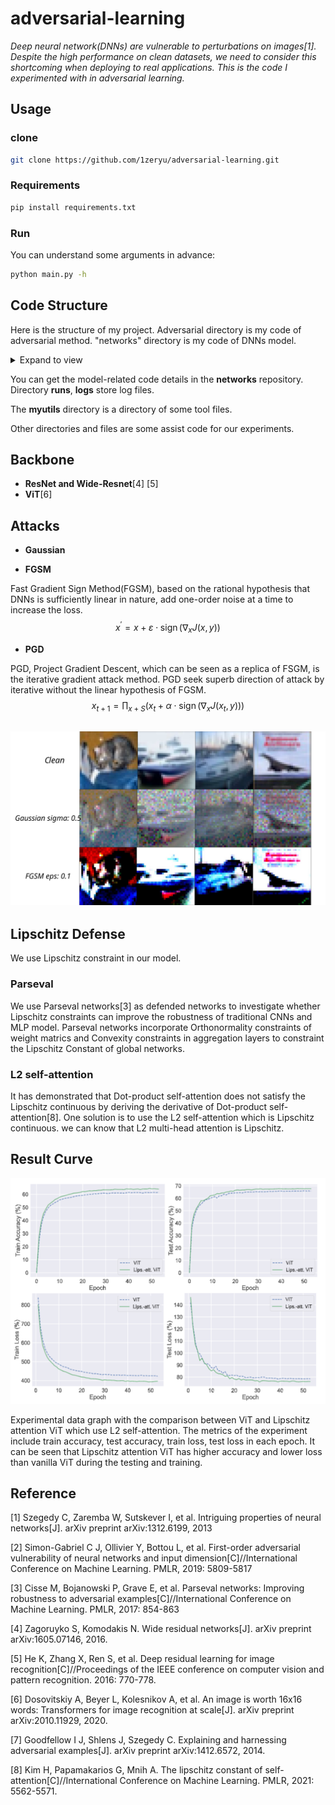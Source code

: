 # adversarial-learning

*Deep neural network(DNNs) are vulnerable to perturbations on images[1]. Despite the high performance on clean datasets, we need to consider this shortcoming when deploying to real applications. This is the code I experimented with in adversarial learning.*

## Usage

### clone

```bash
git clone https://github.com/1zeryu/adversarial-learning.git
```

### Requirements

```bash
pip install requirements.txt
```

### Run

You can understand some arguments in advance:

```bash
python main.py -h
```

## Code Structure

Here is the structure of my project. Adversarial directory is my code of adversarial method. "networks" directory is my code of DNNs model. 
<details>
<summary>Expand to view</summary>
<pre><code>
adversarial-learning
├─adversarial 
├─checkpoints
├─csv
├─Dataset
├─example
├─logs
├─myutils
├─networks
├─runs
│  .gitignore
│  calclate.py
│  demo.ipynb
│  export.py
│  LICENSE
│  main.py
│  main.sh
│  README.md
│  requirements.txt
</code></pre>
</details>

You can get the model-related code details in the **networks** repository. Directory **runs**, **logs** store log files. 

The **myutils** directory is a directory of some tool files.  

Other directories and files are some assist code for our experiments.

## Backbone

* **ResNet and Wide-Resnet**[4] [5]
* **ViT**[6]

## Attacks

* **Gaussian** 

* **FGSM**

Fast Gradient Sign Method(FGSM), based on the rational hypothesis that DNNs is sufficiently linear in nature, add one-order noise at a time to increase the loss. 
$$
x^{\prime}=x+\varepsilon \cdot \operatorname{sign}(\nabla_x J(x, y))
$$


* **PGD**

 PGD, Project Gradient Descent, which can be seen as a replica of FSGM, is the iterative gradient attack method. PGD seek superb direction of attack by iterative without the linear hypothesis of FGSM.
$$
x_{t + 1}=\prod_{x + S}\left(x_t+\alpha \cdot \operatorname{sign}(\nabla_x J\left(x_t, y\right)\right))
$$


## ![adversarial example](img/insert.svg)

## Lipschitz Defense

We use Lipschitz constraint in our model. 

### Parseval

We use Parseval networks[3] as defended networks to investigate whether Lipschitz constraints can improve the robustness of traditional CNNs and MLP model. Parseval networks incorporate Orthonormality constraints of weight matrics and Convexity constraints in aggregation layers to constraint the Lipschitz Constant of global networks. 

### L2 self-attention

It has demonstrated that Dot-product self-attention does not satisfy the Lipschitz continuous by deriving the derivative of Dot-product self-attention[8].  One solution is to use the L2 self-attention which is Lipschitz continuous. we can know that L2 multi-head attention is Lipschitz. 

## Result Curve

![1663160660029](img/1663160660029.png)

Experimental data graph with the comparison between ViT and Lipschitz attention ViT which use L2 self-attention. The metrics of the experiment include train accuracy, test accuracy, train loss, test loss in each epoch. It can be seen that Lipschitz attention ViT has higher accuracy and lower loss than vanilla ViT during the testing and training.

## Reference

[1] Szegedy C, Zaremba W, Sutskever I, et al. Intriguing properties of neural networks[J]. arXiv preprint arXiv:1312.6199, 2013

[2] Simon-Gabriel C J, Ollivier Y, Bottou L, et al. First-order adversarial vulnerability of neural networks and input dimension[C]//International Conference on Machine Learning. PMLR, 2019: 5809-5817

[3] Cisse M, Bojanowski P, Grave E, et al. Parseval networks: Improving robustness to adversarial examples[C]//International Conference on Machine Learning. PMLR, 2017: 854-863

[4] Zagoruyko S, Komodakis N. Wide residual networks[J]. arXiv preprint arXiv:1605.07146, 2016. 

[5] He K, Zhang X, Ren S, et al. Deep residual learning for image recognition[C]//Proceedings of the IEEE conference on computer vision and pattern recognition. 2016: 770-778. 

[6] Dosovitskiy A, Beyer L, Kolesnikov A, et al. An image is worth 16x16 words: Transformers for image recognition at scale[J]. arXiv preprint arXiv:2010.11929, 2020. 

[7] Goodfellow I J, Shlens J, Szegedy C. Explaining and harnessing adversarial examples[J]. arXiv preprint arXiv:1412.6572, 2014. 

[8] Kim H, Papamakarios G, Mnih A. The lipschitz constant of self-attention[C]//International Conference on Machine Learning. PMLR, 2021: 5562-5571. 